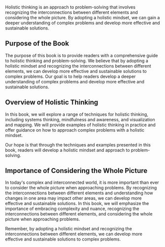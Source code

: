 
Holistic thinking is an approach to problem-solving that involves recognizing the interconnections between different elements and considering the whole picture. By adopting a holistic mindset, we can gain a deeper understanding of complex problems and develop more effective and sustainable solutions.

Purpose of the Book
-------------------

The purpose of this book is to provide readers with a comprehensive guide to holistic thinking and problem-solving. We believe that by adopting a holistic mindset and recognizing the interconnections between different elements, we can develop more effective and sustainable solutions to complex problems. Our goal is to help readers develop a deeper understanding of complex problems and develop more effective and sustainable solutions.

Overview of Holistic Thinking
-----------------------------

In this book, we will explore a range of techniques for holistic thinking, including systems thinking, mindfulness and awareness, and visualization and mapping. We will provide examples of holistic thinking in practice and offer guidance on how to approach complex problems with a holistic mindset.

Our hope is that through the techniques and examples presented in this book, readers will develop a holistic mindset and approach to problem-solving.

Importance of Considering the Whole Picture
-------------------------------------------

In today's complex and interconnected world, it is more important than ever to consider the whole picture when approaching problems. By recognizing the interconnections between different elements and understanding how changes in one area may impact other areas, we can develop more effective and sustainable solutions. In this book, we will emphasize the importance of embracing complexity and nuance, recognizing the interconnections between different elements, and considering the whole picture when approaching problems.

Remember, by adopting a holistic mindset and recognizing the interconnections between different elements, we can develop more effective and sustainable solutions to complex problems.
